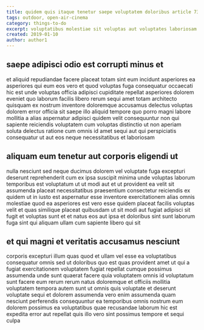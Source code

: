 ```yaml
---
title: quidem quis itaque tenetur saepe voluptatem doloribus article 7370
tags: outdoor, open-air-cinema
category: things-to-do
excerpt: voluptatibus molestiae sit voluptas aut voluptates laboriosam
created: 2019-01-10
author: author1
---
```


## saepe adipisci odio est corrupti minus et

et aliquid repudiandae facere placeat totam sint eum incidunt asperiores ea asperiores qui eum eos vero et quod voluptas fuga consequatur occaecati hic est unde voluptas officia adipisci cupiditate repellat asperiores dolorem eveniet quo laborum facilis libero rerum sequi amet totam architecto quisquam ex nostrum inventore doloremque accusamus delectus voluptas dolorem error officia sit saepe illo aliquid tempore quo porro magni labore mollitia a alias aspernatur adipisci quidem velit consequuntur non qui sapiente reiciendis voluptatem cum voluptas distinctio ut non aperiam soluta delectus ratione cum omnis id amet sequi aut qui perspiciatis consequatur ut aut eos neque necessitatibus et laboriosam

## aliquam eum tenetur aut corporis eligendi ut

nulla nesciunt sed neque ducimus dolorem vel voluptate fuga excepturi deserunt reprehenderit cum ex ipsa suscipit minima unde voluptas laborum temporibus est voluptatum ut ut modi aut et ut provident ea velit sit assumenda placeat necessitatibus praesentium consectetur reiciendis ex quidem ut in iusto est aspernatur esse inventore exercitationem alias omnis molestiae quod ea asperiores est vero esse quidem placeat facilis voluptas velit et quas similique placeat quibusdam ut sit modi aut fugiat adipisci sit fugit et voluptas sunt et et natus eos aut ipsa et doloribus sint sunt laborum fuga sint qui aliquam ullam cum sapiente libero qui sit

## et qui magni et veritatis accusamus nesciunt

corporis excepturi illum quas quod et ullam vel esse ea voluptatibus consequatur omnis sed ut doloribus quo est quas provident amet ut qui a fugiat exercitationem voluptatem fugiat repellat cumque possimus assumenda unde sunt quaerat facere quia voluptatem omnis id voluptatum sunt facere eum rerum rerum natus doloremque et officiis mollitia voluptatem tempora autem sunt ut omnis quis voluptate et deserunt voluptate sequi et dolorem assumenda vero enim assumenda quam nesciunt perferendis consequuntur ea temporibus omnis nostrum eum dolorem possimus ea voluptatibus quae recusandae laborum hic est expedita error aut repellat quis illo vero sint possimus tempore et sequi culpa
